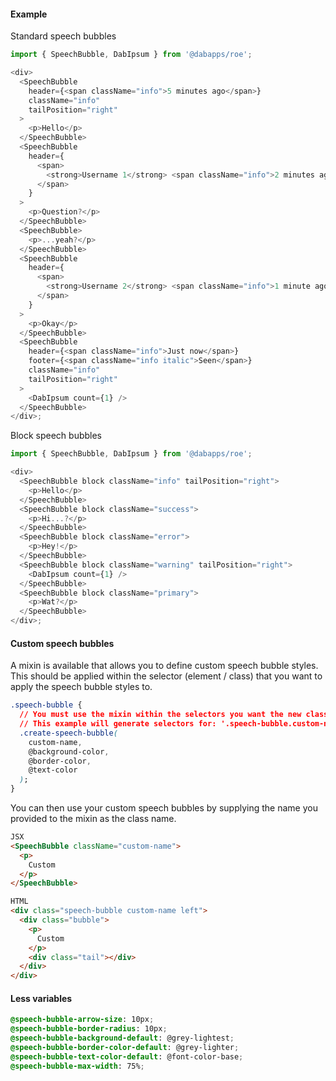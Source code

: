 #### Example

Standard speech bubbles

```js
import { SpeechBubble, DabIpsum } from '@dabapps/roe';

<div>
  <SpeechBubble
    header={<span className="info">5 minutes ago</span>}
    className="info"
    tailPosition="right"
  >
    <p>Hello</p>
  </SpeechBubble>
  <SpeechBubble
    header={
      <span>
        <strong>Username 1</strong> <span className="info">2 minutes ago</span>
      </span>
    }
  >
    <p>Question?</p>
  </SpeechBubble>
  <SpeechBubble>
    <p>...yeah?</p>
  </SpeechBubble>
  <SpeechBubble
    header={
      <span>
        <strong>Username 2</strong> <span className="info">1 minute ago</span>
      </span>
    }
  >
    <p>Okay</p>
  </SpeechBubble>
  <SpeechBubble
    header={<span className="info">Just now</span>}
    footer={<span className="info italic">Seen</span>}
    className="info"
    tailPosition="right"
  >
    <DabIpsum count={1} />
  </SpeechBubble>
</div>;
```

Block speech bubbles

```js
import { SpeechBubble, DabIpsum } from '@dabapps/roe';

<div>
  <SpeechBubble block className="info" tailPosition="right">
    <p>Hello</p>
  </SpeechBubble>
  <SpeechBubble block className="success">
    <p>Hi...?</p>
  </SpeechBubble>
  <SpeechBubble block className="error">
    <p>Hey!</p>
  </SpeechBubble>
  <SpeechBubble block className="warning" tailPosition="right">
    <DabIpsum count={1} />
  </SpeechBubble>
  <SpeechBubble block className="primary">
    <p>Wat?</p>
  </SpeechBubble>
</div>;
```

#### Custom speech bubbles

A mixin is available that allows you to define custom speech bubble styles.
This should be applied within the selector (element / class) that you want to apply the speech bubble styles to.

```css
.speech-bubble {
  // You must use the mixin within the selectors you want the new class to apply to
  // This example will generate selectors for: '.speech-bubble.custom-name'
  .create-speech-bubble(
    custom-name,
    @background-color,
    @border-color,
    @text-color
  );
}
```

You can then use your custom speech bubbles by supplying the name you provided to the mixin as the class name.

```html
JSX
<SpeechBubble className="custom-name">
  <p>
    Custom
  </p>
</SpeechBubble>

HTML
<div class="speech-bubble custom-name left">
  <div class="bubble">
    <p>
      Custom
    </p>
    <div class="tail"></div>
  </div>
</div>
```

#### Less variables

```css
@speech-bubble-arrow-size: 10px;
@speech-bubble-border-radius: 10px;
@speech-bubble-background-default: @grey-lightest;
@speech-bubble-border-color-default: @grey-lighter;
@speech-bubble-text-color-default: @font-color-base;
@speech-bubble-max-width: 75%;
```
